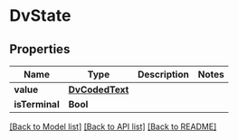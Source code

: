 # DvState

## Properties
Name | Type | Description | Notes
------------ | ------------- | ------------- | -------------
**value** | [**DvCodedText**](DvCodedText.md) |  | 
**isTerminal** | **Bool** |  | 

[[Back to Model list]](../README.md#documentation-for-models) [[Back to API list]](../README.md#documentation-for-api-endpoints) [[Back to README]](../README.md)


